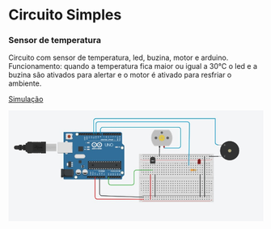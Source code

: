 <!DOCTYPE html>
<html>
<head>
<h1> Circuito Simples </h1>
</head>
<body>

<h3>Sensor de temperatura</h3>
<p>Circuito com sensor de temperatura, led, buzina, motor e arduino. Funcionamento: quando a temperatura fica maior ou igual a 30°C o led e a buzina são ativados para alertar e o motor é ativado para resfriar o ambiente.</p>

<a href= "https://www.tinkercad.com/things/izN8BTiGOU7-circuito-simples-com-sensor-de-temperatura?sharecode=A4f6Y_E4tqiy2ZgwNYjW7-K1NZH8XgnTb7e58Ybm2oc"> Simulação</a>

<img src="/Sensor_Temp.jpg">

</body>
</html>


